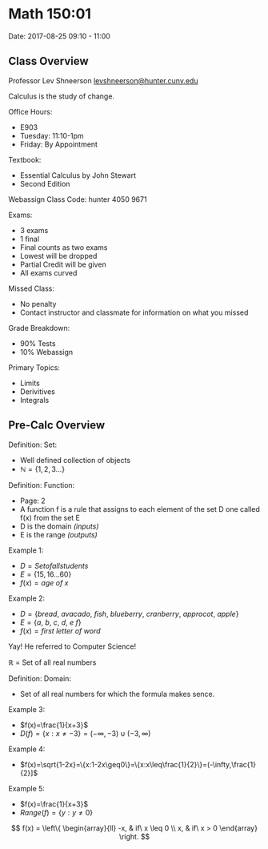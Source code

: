 # Math 150:01 
Date: 2017-08-25 09:10 - 11:00
## Class Overview 

Professor Lev Shneerson
levshneerson@hunter.cuny.edu

Calculus is the study of change. 

Office Hours:
 * E903
 * Tuesday: 11:10-1pm
 * Friday: By Appointment

Textbook:
 * Essential Calculus by John Stewart
 * Second Edition

Webassign Class Code: hunter 4050 9671

Exams:
 * 3 exams
 * 1 final
 * Final counts as two exams
 * Lowest will be dropped
 * Partial Credit will be given
 * All exams curved

Missed Class:
 * No penalty
 * Contact instructor and classmate for information on what you missed

Grade Breakdown:
 * 90% Tests
 * 10% Webassign

Primary Topics:
 * Limits
 * Derivitives
 * Integrals

## Pre-Calc Overview

Definition: Set:
 * Well defined collection of objects
 * $\mathbb{N}=\{1,2,3...\}$

Definition: Function:
 * Page: 2
 * A function f is a rule that assigns to each element of the set D one called f(x) from the set E
 * D is the domain *(inputs)*
 * E is the range *(outputs)*

Example 1:
 * $D = Set of all students$
 * $E = \{15, 16... 60\}$
 * $f(x) = age\ of\ x$

Example 2:
 * $D = \{bread,\ avacado,\ fish,\ blueberry,\ cranberry,\ approcot,\ apple\}$
 * $E = \{a,\ b,\ c,\ d,\ e\ f\}$
 * $f(x) = first\ letter\ of\ word$

Yay! He referred to Computer Science!

$\mathbb{R}$ = Set of all real numbers

Definition: Domain:
 * Set of all real numbers for which the formula makes sence.

Example 3:
 * $f(x)=\frac{1}{x+3}$
 * $D(f)=\{x:x\neq-3\} = (-\infty, -3)\cup(-3,\infty)$

Example 4:
 * $f(x)=\sqrt{1-2x}=\{x:1-2x\geq0\}=\{x:x\leq\frac{1}{2}\}=(-\infty,\frac{1}{2}]$

Example 5:
 * $f(x)=\frac{1}{x+3}$
 * $Range(f)=\{y:y\neq0\}$

$$
f(x) = \left\{
        \begin{array}{ll}
            -x, & if\ x \leq 0 \\
            x, & if\ x > 0
        \end{array}
    \right.
$$

